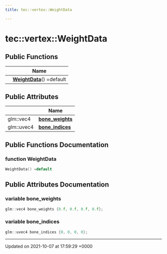 ```yaml
---
title: tec::vertex::WeightData

---
```


# tec::vertex::WeightData





## Public Functions

|                | Name           |
| -------------- | -------------- |
| | **[WeightData](/engine/Classes/structtec_1_1vertex_1_1_weight_data/#function-weightdata)**() =default |

## Public Attributes

|                | Name           |
| -------------- | -------------- |
| glm::vec4 | **[bone_weights](/engine/Classes/structtec_1_1vertex_1_1_weight_data/#variable-bone-weights)**  |
| glm::uvec4 | **[bone_indices](/engine/Classes/structtec_1_1vertex_1_1_weight_data/#variable-bone-indices)**  |

## Public Functions Documentation

### function WeightData

```cpp
WeightData() =default
```


## Public Attributes Documentation

### variable bone_weights

```cpp
glm::vec4 bone_weights {0.f, 0.f, 0.f, 0.f};
```


### variable bone_indices

```cpp
glm::uvec4 bone_indices {0, 0, 0, 0};
```


-------------------------------

Updated on 2021-10-07 at 17:59:29 +0000